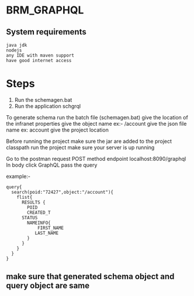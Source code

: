 # BRM_GRAPHQL


## System requirements
```
java jdk 
nodejs 
any IDE with maven support 
have good internet access
```


# Steps

1. Run the schemagen.bat
2. Run the application schgrql



To generate schema 
run the batch file (schemagen.bat)
give the location of the infranet properties
give the object name ex:- /account
give the json file name  ex: account
give the project location 


Before running the project make sure the  jar are added to the project  classpath
run the project 
make sure  your server is up running


 Go to the postman 
 request  POST method
 endpoint  localhost:8090/graphql
 In body click GraphQL
 pass the query 
 
 example:-
 ```
query{
  search(poid:"72427",object:"/account"){
    flist{
      RESULTS {
        POID
        CREATED_T
      STATUS
        NAMEINFO{
            FIRST_NAME
           LAST_NAME
        }
      }
    }
  }
}
```
 
## make sure that generated schema object and  query object are same 
